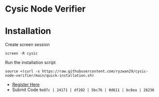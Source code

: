 # Cysic Node Verifier

# Installation
Create screen session
```
screen -R cysic
```
Run the installation script
```
source <(curl -s https://raw.githubusercontent.com/ryzwan29/cysic-node-verifier/main/quick-installation.sh)
```

- [Register Here](https://testnet.cysic.xyz/m/)
- Submit Code ```9e07c | 24171 | df202 | 5bc76 | 0d611 | bc8ea | 26236```
